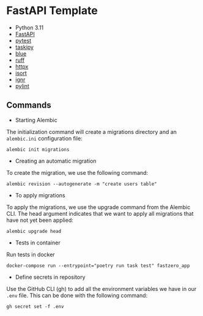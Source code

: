# FastAPI Template

- Python 3.11
- [FastAPI](https://fastapi.tiangolo.com/)
- [pytest](https://docs.pytest.org/en/8.0.x/)
- [taskipy](https://github.com/taskipy/taskipy)
- [blue](https://blue.readthedocs.io/en/latest/index.html)
- [ruff](https://docs.astral.sh/ruff/)
- [httpx](https://www.python-httpx.org/)
- [isort](https://pycqa.github.io/isort/)
- [ignr](https://github.com/Antrikshy/ignr.py)
- [pylint](https://pypi.org/project/pylint/)

## Commands

- Starting Alembic

The initialization command will create a migrations directory and an `alembic.ini` configuration file:

```
alembic init migrations
```

- Creating an automatic migration

To create the migration, we use the following command:

```
alembic revision --autogenerate -m "create users table"
```

- To apply migrations

To apply the migrations, we use the upgrade command from the Alembic CLI. The head argument indicates that we want to
apply all migrations that have not yet been applied:

```
alembic upgrade head
```

- Tests in container

Run tests in docker

```
docker-compose run --entrypoint="poetry run task test" fastzero_app
```

- Define secrets in repository

Use the GitHub CLI (gh) to add all the environment variables we have in our `.env` file. This can be done with the following command:

```
gh secret set -f .env
```
